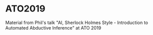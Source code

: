 # ATO2019
Material from Phil's talk "AI, Sherlock Holmes Style - Introduction to Automated Abductive Inference" at ATO 2019
